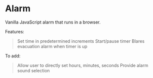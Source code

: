 # Alarm

Vanilla JavaScript alarm that runs in a browser.

Features:
> Set time in predetermined increments
> Start/pause timer
> Blares evacuation alarm when timer is up

To add:
> Allow user to directly set hours, minutes, seconds
> Provide alarm sound selection